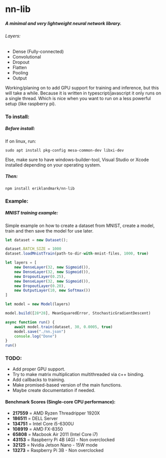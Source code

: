 # nn-lib

##### A minimal and very lightweight neural network library. 
###### Layers:
* Dense (Fully-connected)
* Convolutional
* Dropout
* Flatten
* Pooling
* Output

Working/planing on to add GPU support for training and inference, but this will take a while. Because it is written in typescript/javascript it only 
runs on a single thread. Which is nice when you want to run on a less powerful setup (like raspberry pi). 

### To install:
##### Before install:
If on linux, run:
````
sudo apt install pkg-config mesa-common-dev libxi-dev
````
Else, make sure to have windows-builder-tool, Visual Studio or Xcode installed depending on your operating system.
##### Then:
````
npm install eriklandmark/nn-lib
````

### Example:
##### MNIST training example:
Simple example on how to create a dataset from MNIST, create a model, train and then save the model for use later.
````typescript
let dataset = new Dataset();

dataset.BATCH_SIZE = 1000
dataset.loadMnistTrain(path-to-dir-with-mnist-files, 1000, true)

let layers = [
    new DenseLayer(32, new Sigmoid()),
    new DenseLayer(32, new Sigmoid()),
    new DropoutLayer(0.25),
    new DenseLayer(32, new Sigmoid()),
    new DropoutLayer(0.20),
    new OutputLayer(10, new Softmax())
]

let model = new Model(layers)

model.build([28*28], MeanSquaredError, StochasticGradientDescent)

async function run() {
    await model.train(dataset, 30, 0.0005, true)
    model.save("./nn.json")
    console.log("Done")
}
run()
````

### TODO:
* Add proper GPU support.
* Try to make matrix multiplication multithreaded via c++ binding.
* Add callbacks to training.
* Make promised-based version of the main functions.
* Maybe create documentation if needed.

#### Benchmark Scores (Single-core CPU performance):
 - **217559** = AMD Ryzen Threadripper 1920X
 - **186511** = DELL Server
 - **134751** = Intel Core i5-6300U
 - **108919** = AMD FX-8350
 - **65808** = Macbook Air 2011 (Intel Core i7)
 - **43153** = Raspberry Pi 4B (4G) - Non overclocked
 - **32125** = Nvidia Jetson Nano - 15W mode
 - **13273** = Raspberry Pi 3B - Non overclocked